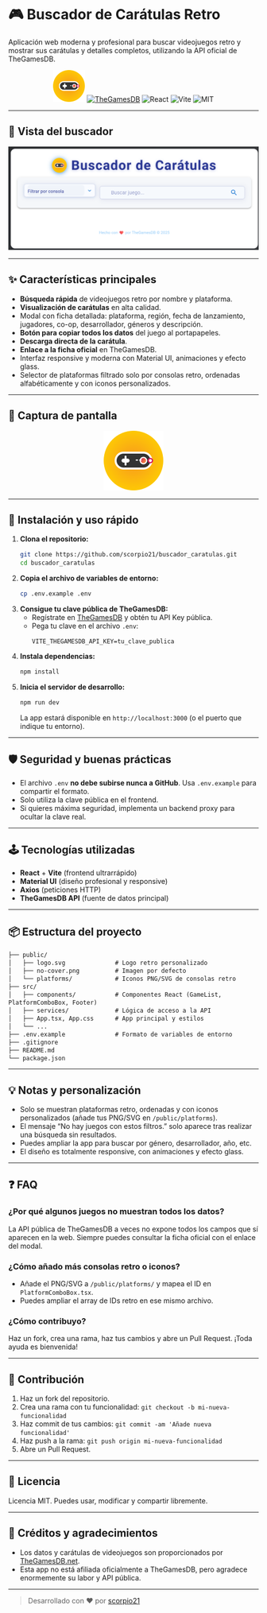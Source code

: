 # 🎮 Buscador de Carátulas Retro

Aplicación web moderna y profesional para buscar videojuegos retro y mostrar sus carátulas y detalles completos, utilizando la API oficial de TheGamesDB.

<p align="center">
  <img src="public/logo.svg" alt="Logo Retro" width="64" />
  <a href="https://thegamesdb.net/" target="_blank"><img src="https://img.shields.io/badge/API-TheGamesDB-orange?style=flat-square" alt="TheGamesDB"></a>
  <img src="https://img.shields.io/badge/React-18+-blue?style=flat-square" alt="React">
  <img src="https://img.shields.io/badge/Vite-4+-yellow?style=flat-square" alt="Vite">
  <img src="https://img.shields.io/badge/License-MIT-green?style=flat-square" alt="MIT">
</p>

---

## 📸 Vista del buscador

<p align="center">
  <img src="public/buscador.png" alt="Vista del buscador" width="600" />
</p>

---

## ✨ Características principales

- **Búsqueda rápida** de videojuegos retro por nombre y plataforma.
- **Visualización de carátulas** en alta calidad.
- Modal con ficha detallada: plataforma, región, fecha de lanzamiento, jugadores, co-op, desarrollador, géneros y descripción.
- **Botón para copiar todos los datos** del juego al portapapeles.
- **Descarga directa de la carátula**.
- **Enlace a la ficha oficial** en TheGamesDB.
- Interfaz responsive y moderna con Material UI, animaciones y efecto glass.
- Selector de plataformas filtrado solo por consolas retro, ordenadas alfabéticamente y con iconos personalizados.

---

## 📸 Captura de pantalla

<p align="center">
  <img src="public/logo.svg" alt="Logo Retro" width="120" />
  <!-- Puedes añadir más capturas aquí -->
</p>

---

## 🚀 Instalación y uso rápido

1. **Clona el repositorio:**
   ```bash
   git clone https://github.com/scorpio21/buscador_caratulas.git
   cd buscador_caratulas
   ```
2. **Copia el archivo de variables de entorno:**
   ```bash
   cp .env.example .env
   ```
3. **Consigue tu clave pública de TheGamesDB:**
   - Regístrate en [TheGamesDB](https://thegamesdb.net/) y obtén tu API Key pública.
   - Pega tu clave en el archivo `.env`:
     ```
     VITE_THEGAMESDB_API_KEY=tu_clave_publica
     ```
4. **Instala dependencias:**
   ```bash
   npm install
   ```
5. **Inicia el servidor de desarrollo:**
   ```bash
   npm run dev
   ```
   La app estará disponible en `http://localhost:3000` (o el puerto que indique tu entorno).

---

## 🛡️ Seguridad y buenas prácticas

- El archivo `.env` **no debe subirse nunca a GitHub**. Usa `.env.example` para compartir el formato.
- Solo utiliza la clave pública en el frontend.
- Si quieres máxima seguridad, implementa un backend proxy para ocultar la clave real.

---

## 🕹️ Tecnologías utilizadas

- **React** + **Vite** (frontend ultrarrápido)
- **Material UI** (diseño profesional y responsive)
- **Axios** (peticiones HTTP)
- **TheGamesDB API** (fuente de datos principal)

---

## 📦 Estructura del proyecto

```
├── public/
│   ├── logo.svg              # Logo retro personalizado
│   ├── no-cover.png          # Imagen por defecto
│   └── platforms/            # Iconos PNG/SVG de consolas retro
├── src/
│   ├── components/           # Componentes React (GameList, PlatformComboBox, Footer)
│   ├── services/             # Lógica de acceso a la API
│   ├── App.tsx, App.css      # App principal y estilos
│   └── ...
├── .env.example              # Formato de variables de entorno
├── .gitignore
├── README.md
└── package.json
```

---

## 💡 Notas y personalización

- Solo se muestran plataformas retro, ordenadas y con iconos personalizados (añade tus PNG/SVG en `/public/platforms`).
- El mensaje “No hay juegos con estos filtros.” solo aparece tras realizar una búsqueda sin resultados.
- Puedes ampliar la app para buscar por género, desarrollador, año, etc.
- El diseño es totalmente responsive, con animaciones y efecto glass.

---

## ❓ FAQ

### ¿Por qué algunos juegos no muestran todos los datos?
La API pública de TheGamesDB a veces no expone todos los campos que sí aparecen en la web. Siempre puedes consultar la ficha oficial con el enlace del modal.

### ¿Cómo añado más consolas retro o iconos?
- Añade el PNG/SVG a `/public/platforms/` y mapea el ID en `PlatformComboBox.tsx`.
- Puedes ampliar el array de IDs retro en ese mismo archivo.

### ¿Cómo contribuyo?
Haz un fork, crea una rama, haz tus cambios y abre un Pull Request. ¡Toda ayuda es bienvenida!

---

## 🤝 Contribución

1. Haz un fork del repositorio.
2. Crea una rama con tu funcionalidad: `git checkout -b mi-nueva-funcionalidad`
3. Haz commit de tus cambios: `git commit -am 'Añade nueva funcionalidad'`
4. Haz push a la rama: `git push origin mi-nueva-funcionalidad`
5. Abre un Pull Request.

---

## 📄 Licencia

Licencia MIT. Puedes usar, modificar y compartir libremente.

---

## 🙏 Créditos y agradecimientos

- Los datos y carátulas de videojuegos son proporcionados por [TheGamesDB.net](https://thegamesdb.net/).
- Esta app no está afiliada oficialmente a TheGamesDB, pero agradece enormemente su labor y API pública.

---

> Desarrollado con ❤️ por [scorpio21](https://github.com/scorpio21)
